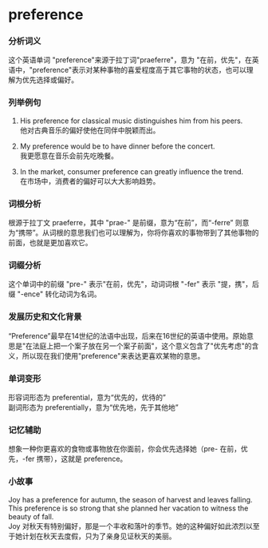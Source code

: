# preference

### 分析词义

  

这个英语单词 "preference"来源于拉丁词"praeferre"，意为 "在前，优先"，在英语中，"preference"表示对某种事物的喜爱程度高于其它事物的状态，也可以理解为优先选择或偏好。

  

### 列举例句

  

1.  His preference for classical music distinguishes him from his peers.  
    他对古典音乐的偏好使他在同伴中脱颖而出。
    
      
    
2.  My preference would be to have dinner before the concert.  
    我更愿意在音乐会前先吃晚餐。
    
      
    
3.  In the market, consumer preference can greatly influence the trend.  
    在市场中，消费者的偏好可以大大影响趋势。
    
      
    

  

### 词根分析

  

根源于拉丁文 praeferre，其中 "prae-" 是前缀，意为“在前”，而“-ferre” 则意为“携带”。从词根的意思我们也可以理解为，你将你喜欢的事物带到了其他事物的前面，也就是更加喜欢它。

  

### 词缀分析

  

这个单词中的前缀 "pre-" 表示"在前，优先"，动词词根 "-fer" 表示 "提，携"，后缀 "-ence" 转化动词为名词。

  

### 发展历史和文化背景

  

“Preference”最早在14世纪的法语中出现，后来在16世纪的英语中使用。原始意思是"在法庭上把一个案子放在另一个案子前面"，这个意义包含了"优先考虑"的含义，所以现在我们使用"preference"来表达更喜欢某物的意思。

  

### 单词变形

  

形容词形态为 preferential，意为“优先的，优待的”  
副词形态为 preferentially，意为“优先地，先于其他地”

  

### 记忆辅助

  

想象一种你更喜欢的食物或事物放在你面前，你会优先选择她（pre- 在前，优先，-fer 携带），这就是 preference。

  

### 小故事

  

Joy has a preference for autumn, the season of harvest and leaves falling. This preference is so strong that she planned her vacation to witness the beauty of fall.  
Joy 对秋天有特别偏好，那是一个丰收和落叶的季节。她的这种偏好如此浓烈以至于她计划在秋天去度假，只为了亲身见证秋天的美丽。
